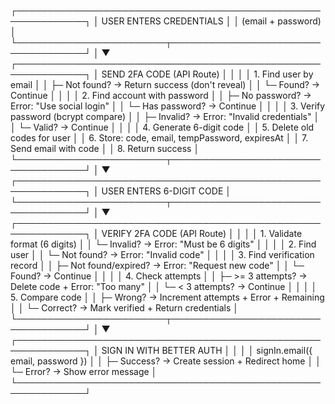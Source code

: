 ┌─────────────────────────────────────────────────────────────┐
│                    USER ENTERS CREDENTIALS                   │
│                    (email + password)                        │
└────────────────────────┬────────────────────────────────────┘
                         │
                         ▼
┌─────────────────────────────────────────────────────────────┐
│              SEND 2FA CODE (API Route)                       │
│                                                              │
│  1. Find user by email                                       │
│     ├─ Not found? → Return success (don't reveal)           │
│     └─ Found? → Continue                                     │
│                                                              │
│  2. Find account with password                               │
│     ├─ No password? → Error: "Use social login"             │
│     └─ Has password? → Continue                              │
│                                                              │
│  3. Verify password (bcrypt compare)                         │
│     ├─ Invalid? → Error: "Invalid credentials"              │
│     └─ Valid? → Continue                                     │
│                                                              │
│  4. Generate 6-digit code                                    │
│  5. Delete old codes for user                                │
│  6. Store: code, email, tempPassword, expiresAt              │
│  7. Send email with code                                     │
│  8. Return success                                           │
└────────────────────────┬────────────────────────────────────┘
                         │
                         ▼
┌─────────────────────────────────────────────────────────────┐
│                  USER ENTERS 6-DIGIT CODE                    │
└────────────────────────┬────────────────────────────────────┘
                         │
                         ▼
┌─────────────────────────────────────────────────────────────┐
│             VERIFY 2FA CODE (API Route)                      │
│                                                              │
│  1. Validate format (6 digits)                               │
│     └─ Invalid? → Error: "Must be 6 digits"                  │
│                                                              │
│  2. Find user                                                │
│     └─ Not found? → Error: "Invalid code"                    │
│                                                              │
│  3. Find verification record                                 │
│     ├─ Not found/expired? → Error: "Request new code"        │
│     └─ Found? → Continue                                     │
│                                                              │
│  4. Check attempts                                           │
│     ├─ >= 3 attempts? → Delete code + Error: "Too many"     │
│     └─ < 3 attempts? → Continue                              │
│                                                              │
│  5. Compare code                                             │
│     ├─ Wrong? → Increment attempts + Error + Remaining       │
│     └─ Correct? → Mark verified + Return credentials         │
└────────────────────────┬────────────────────────────────────┘
                         │
                         ▼
┌─────────────────────────────────────────────────────────────┐
│              SIGN IN WITH BETTER AUTH                        │
│                                                              │
│  signIn.email({ email, password })                           │
│     ├─ Success? → Create session + Redirect home            │
│     └─ Error? → Show error message                           │
└─────────────────────────────────────────────────────────────┘
